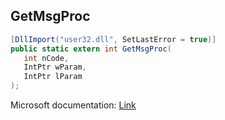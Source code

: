 ## GetMsgProc

```csharp
[DllImport("user32.dll", SetLastError = true)]
public static extern int GetMsgProc(
   int nCode,
   IntPtr wParam,
   IntPtr lParam
);
```

Microsoft documentation: [Link](https://learn.microsoft.com/en-us/previous-versions/windows/desktop/legacy/ms644981(v=vs.85))
